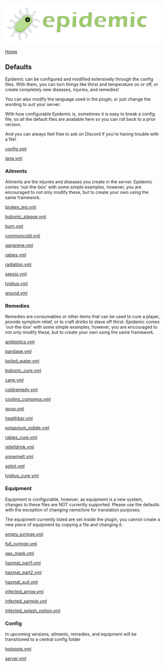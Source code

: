 ![Epidemic](../images/header.png)

[Home](https://torpkev.github.io/epidemic_docs)

## Defaults

Epidemic can be configured and modified extensively through the config files.  With them, you can turn things like thirst and temperature on or off, or create completely new diseases, injuries, and remedies!

You can also modify the language used in the plugin, or just change the wording to suit your server.

With how configurable Epidemic is, sometimes it is easy to break a config file, so all the default files are available here so you can roll back to a prior version.

And you can always feel free to ask on Discord if you're having trouble with a file!

[config.yml](https://torpkev.github.io/epidemic_docs/defaults/config.yml)

[lang.yml](https://torpkev.github.io/epidemic_docs/defaults/lang.yml)

### Ailments

Ailments are the injuries and diseases you create in the server.  Epidemic comes 'out-the-box' with some simple examples, however, you are encouraged to not only modify these, but to create your own using the same framework.

[broken_leg.yml](https://torpkev.github.io/epidemic_docs/defaults/ailments/broken_leg.yml)

[bubonic_plague.yml](https://torpkev.github.io/epidemic_docs/defaults/ailments/bubonic_plague.yml)

[burn.yml](https://torpkev.github.io/epidemic_docs/defaults/ailments/burn.yml)

[commoncold.yml](https://torpkev.github.io/epidemic_docs/defaults/ailments/commoncold.yml)

[gangrene.yml](https://torpkev.github.io/epidemic_docs/defaults/ailments/gangrene.yml)

[rabies.yml](https://torpkev.github.io/epidemic_docs/defaults/ailments/rabies.yml)

[radiation.yml](https://torpkev.github.io/epidemic_docs/defaults/ailments/radiation.yml)

[sepsis.yml](https://torpkev.github.io/epidemic_docs/defaults/ailments/sepsis.yml)

[typhus.yml](https://torpkev.github.io/epidemic_docs/defaults/ailments/typhus.yml)

[wound.yml](https://torpkev.github.io/epidemic_docs/defaults/ailments/wound.yml)

### Remedies

Remedies are consumables or other items that can be used to cure a player, provide symptom relief, or to craft drinks to stave off thirst.  Epidemic comes 'out-the-box' with some simple examples, however, you are encouraged to not only modify these, but to create your own using the same framework.

[antibiotics.yml](https://torpkev.github.io/epidemic_docs/defaults/remedies/antibiotics.yml)

[bandage.yml](https://torpkev.github.io/epidemic_docs/defaults/remedies/bandage.yml)

[boiled_water.yml](https://torpkev.github.io/epidemic_docs/defaults/remedies/boiled_water.yml)

[bubonic_cure.yml](https://torpkev.github.io/epidemic_docs/defaults/remedies/bubonic_cure.yml)

[cane.yml](https://torpkev.github.io/epidemic_docs/defaults/remedies/cane.yml)

[coldremedy.yml](https://torpkev.github.io/epidemic_docs/defaults/remedies/coldremedy.yml)

[cooling_compress.yml](https://torpkev.github.io/epidemic_docs/defaults/remedies/cooling_compress.yml)

[goop.yml](https://torpkev.github.io/epidemic_docs/defaults/remedies/goop.yml)

[healthbar.yml](https://torpkev.github.io/epidemic_docs/defaults/remedies/healthbar.yml)

[potassium_iodide.yml](https://torpkev.github.io/epidemic_docs/defaults/remedies/potassium_iodide.yml)

[rabies_cure.yml](https://torpkev.github.io/epidemic_docs/defaults/remedies/rabies_cure.yml)

[reliefdrink.yml](https://torpkev.github.io/epidemic_docs/defaults/remedies/reliefdrink.yml)

[snowmelt.yml](https://torpkev.github.io/epidemic_docs/defaults/remedies/snowmelt.yml)

[splint.yml](https://torpkev.github.io/epidemic_docs/defaults/remedies/splint.yml)

[typhus_cure.yml](https://torpkev.github.io/epidemic_docs/defaults/remedies/typhus_cure.yml)

### Equipment

Equipment is configurable, however, as equipment is a new system, changes to these files are NOT currently supported.  Please use the defaults with the exception of changing name/lore for translation purposes.

The equipment currently listed are set inside the plugin, you cannot create a new piece of equipment by copying a file and changing it.

[empty_syringe.yml](https://torpkev.github.io/epidemic_docs/defaults/equipment/empty_syringe.yml)

[full_syringe.yml](https://torpkev.github.io/epidemic_docs/defaults/equipment/full_syringe.yml)

[gas_mask.yml](https://torpkev.github.io/epidemic_docs/defaults/equipment/gas_mask.yml)

[hazmat_part1.yml](https://torpkev.github.io/epidemic_docs/defaults/equipment/hazmat_part1.yml)

[hazmat_part2.yml](https://torpkev.github.io/epidemic_docs/defaults/equipment/hazmat_part2.yml)

[hazmat_suit.yml](https://torpkev.github.io/epidemic_docs/defaults/equipment/hazmat_suit.yml)

[infected_arrow.yml](https://torpkev.github.io/epidemic_docs/defaults/equipment/infected_arrow.yml)

[infected_sample.yml](https://torpkev.github.io/epidemic_docs/defaults/equipment/infected_sample.yml)

[infected_splash_potion.yml](https://torpkev.github.io/epidemic_docs/defaults/equipment/infected_splash_potion.yml)

### Config

In upcoming versions, ailments, remedies, and equipment will be transitioned to a central config folder

[hotspots.yml](https://torpkev.github.io/epidemic_docs/defaults/config/hotspots.yml)

[server.yml](https://torpkev.github.io/epidemic_docs/defaults/config/server.yml)
